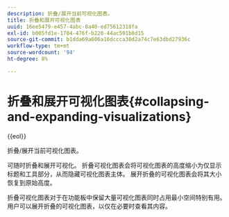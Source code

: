```yaml
---
description: 折叠/展开当前可视化图表。
title: 折叠和展开可视化图表
uuid: 16ee5479-e457-4abc-8a40-ed75612318fa
exl-id: b005fd1e-1704-476f-b220-44ac591b8d15
source-git-commit: b1dda69a606a16dccca30d2a74c7e63dbd27936c
workflow-type: tm+mt
source-wordcount: '94'
ht-degree: 8%

---
```


# 折叠和展开可视化图表{#collapsing-and-expanding-visualizations}

{{eol}}

折叠/展开当前可视化图表。

可随时折叠和展开可视化。 折叠可视化图表会将可视化图表的高度缩小为仅显示标题和工具部分，从而隐藏可视化图表主体。 展开折叠的可视化图表会将其大小恢复到原始高度。

折叠可视化图表对于在功能板中保留大量可视化图表同时占用最小空间特别有用。 用户可以展开折叠的可视化图表，以仅在必要时查看其内容。

